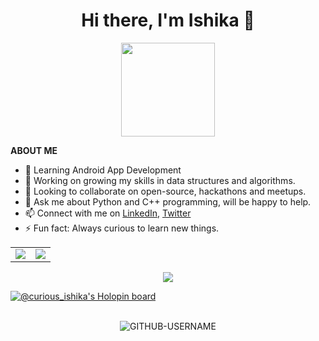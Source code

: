 <h1 align = "center">Hi there, I'm Ishika 👋</h1>
<p align = "center">
  <img src = "https://c.tenor.com/EU5PsyIFwRUAAAAi/wumpus-discord.gif", height = "150", width = "150">
 </p>

**ABOUT ME**<br>
- 🌱 Learning Android App Development
- 🔭 Working on growing my skills in data structures and algorithms.
- 👯 Looking to collaborate on open-source, hackathons and meetups.
- 💬 Ask me about Python and C++ programming, will be happy to help.
- 📫 Connect with me on [LinkedIn](https://www.linkedin.com/in/ishika-punchariya-7a286121b), [Twitter](https://twitter.com/curious_ishika)
- ⚡ Fun fact: Always curious to learn new things.
 
 <table border = "0">
  <tr>
 <a href="https://github.com/Ishika2/github-readme-stats">
  <td><img align="center" src="https://github-readme-stats.vercel.app/api?username=Ishika2&show_icons=true&theme=radical" />
</a>

<a href="https://github.com/Ishika2/github-readme-stats">
  <td><img align="center" src="https://github-readme-streak-stats.herokuapp.com/?user=Ishika2" />
</a>
    </tr>
</table>
<p align = "center">
<img align="center" src="https://github-readme-stats.vercel.app/api/top-langs/?username=Ishika2&layout=compact" />
</p> 

[![@curious_ishika's Holopin board](https://holopin.me/curious_ishika)](https://holopin.io/@curious_ishika)

<p align = "center">
  <!--<font style = "courier new"> <i>VISITOR COUNT</i> </font>-->
  <br>
  <!--<img src = "https://profile-counter.glitch.me/{Ishika2}/count.svg">-->
  <img src="https://komarev.com/ghpvc/?username=Ishika2&label=PROFILE+VIEWS&color=green&style=plastic" alt="GITHUB-USERNAME" />
</p>

<!-- [![GitHub Streak](https://github-readme-streak-stats.herokuapp.com/?user=DenverCoder1)](https://git.io/streak-stats) -->
<!--- &nbsp&nbsp&nbsp&nbsp&nbsp&nbsp&nbsp&nbsp&nbsp&nbsp&nbsp&nbsp&nbsp&nbsp&nbsp&nbsp&nbsp&nbsp&nbsp&nbsp&nbsp&nbsp&nbsp&nbsp -->
